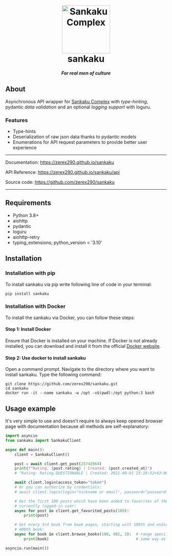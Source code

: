 <!-- markdownlint-disable-file -->

<h1 align="center">
  <a href="https://github.com/zerex290/sankaku">
    <img src="https://raw.githubusercontent.com/zerex290/sankaku/main/docs/icon.png" alt="Sankaku Complex"
    width="150" height="150"/>
  </a>
  <div>sankaku</div>
</h1>
<p align="center"><em><b>For real men of culture </b></em></p>

## About

Asynchronous API wrapper for [Sankaku Complex](https://beta.sankakucomplex.com)
with *type-hinting*, pydantic *data validation* and an optional *logging support*
with loguru.

### Features

- Type-hints
- Deserialization of raw json data thanks to pydantic models
- Enumerations for API request parameters to provide better user experience

---

Documentation: https://zerex290.github.io/sankaku

API Reference: https://zerex290.github.io/sankaku/api

Source code: https://github.com/zerex290/sankaku

---

## Requirements

- Python 3.8+
- aiohttp
- pydantic
- loguru
- aiohttp-retry
- typing_extensions; python_version < '3.10'

## Installation

### Installation with pip

To install sankaku via pip write following line of code in your terminal:

```commandline
pip install sankaku
```

### Installation with Docker

To install the sankaku via Docker, you can follow these steps:

#### Step 1: Install Docker

Ensure that Docker is installed on your machine. If Docker is not already
installed, you can download and install it from the official
[Docker website](https://www.docker.com/get-started).

#### Step 2: Use docker to install sankaku

Open a command prompt. Navigate to the directory where you want
to install sankaku. Type the following command:

```commandline
git clone https://github.com/zerex290/sankaku.git
cd sankaku
docker run -it --name sankaku -w /opt -v$(pwd):/opt python:3 bash
```

## Usage example

It's very simple to use and doesn't require to always keep opened browser page
with documentation because all methods are self-explanatory:

```py
import asyncio
from sankaku import SankakuClient

async def main():
    client = SankakuClient()

    post = await client.get_post(25742064)
    print(f"Rating: {post.rating} | Created: {post.created_at}")
    # "Rating: Rating.QUESTIONABLE | Created: 2021-08-01 23:18:52+03:00"

    await client.login(access_token="token")
    # Or you can authorize by credentials:
    # await client.login(login="nickname or email", password="password")

    # Get the first 100 posts which have been added to favorites of the
    # currently logged-in user:
    async for post in client.get_favorited_posts(100):
        print(post)

    # Get every 3rd book from book pages, starting with 100th and ending with
    # 400th book:
    async for book in client.browse_books(100, 401, 3):  # range specified in
        print(book)                                      # same way as with 'range()'

asyncio.run(main())
```
